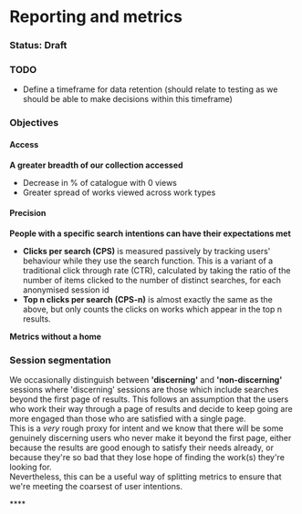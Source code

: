 # Reporting and metrics

### Status: Draft

### TODO

* Define a timeframe for data retention \(should relate to testing as we should be able to make decisions within this timeframe\)

### Objectives

#### Access

**A greater breadth of our collection accessed**

* Decrease in % of catalogue with 0 views
* Greater spread of works viewed across work types

#### Precision

**People with a specific search intentions can have their expectations met**

* **Clicks per search \(CPS\)** is measured passively by tracking users' behaviour while they use the search function. This is a variant of a traditional click through rate \(CTR\), calculated by taking the ratio of the number of items clicked to the number of distinct searches, for each anonymised session id
* **Top n clicks per search \(CPS-n\)** is almost exactly the same as the above, but only counts the clicks on works which appear in the top n results.

**Metrics without a home**

### **Session segmentation**

We occasionally distinguish between **'discerning'** and **'non-discerning'** sessions where 'discerning' sessions are those which include searches beyond the first page of results. This follows an assumption that the users who work their way through a page of results and decide to keep going are more engaged than those who are satisfied with a single page.   
This is a _very_ rough proxy for intent and we know that there will be some  genuinely discerning users who never make it beyond the first page, either because the results are good enough to satisfy their needs already, or because they're so bad that they lose hope of finding the work\(s\) they're looking for.   
Nevertheless, this can be a useful way of splitting metrics to ensure that we're meeting the coarsest of user intentions.

\*\*\*\*




